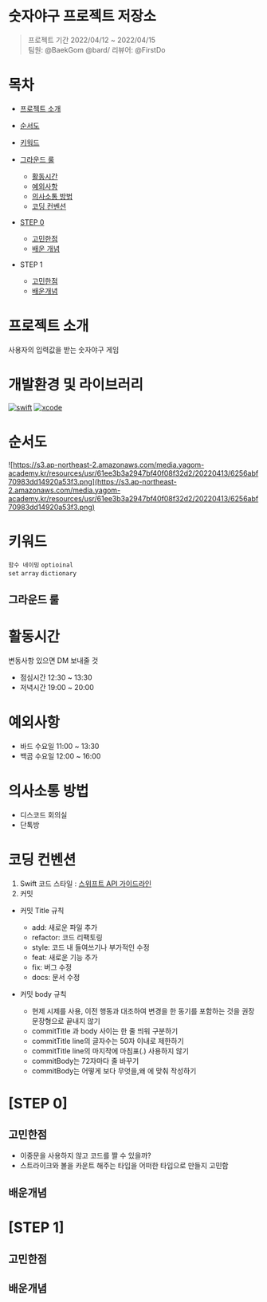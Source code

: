# 숫자야구 프로젝트 저장소
> 프로젝트 기간 2022/04/12 ~ 2022/04/15  
> 팀원: @BaekGom @bard/ 리뷰어: @FirstDo

# 목차
- [프로젝트 소개](#프로젝트-소개)
- [순서도](#순서도)
- [키워드](#키워드)

- [그라운드 룰](#그라운드-룰)
	- [활동시간](#활동시간)
	- [예외사항](#예외사항)
	- [의사소통 방법](#의사소통-방법)
	- [코딩 컨벤션](#코딩-컨벤션)

- [STEP 0](#STEP-0)
	- [고민한점](#고민한점)
	- [배운 개념](#배운개념)
- STEP 1
	- [고민한점](#고민한점)
	- [배운개념](#배운개념)


# 프로젝트 소개
사용자의 입력값을 받는 숫자야구 게임

# 개발환경 및 라이브러리
[![swift](https://img.shields.io/badge/swift-5.6-orange)]()
[![xcode](https://img.shields.io/badge/Xcode-13.3-blue)]()

# 순서도 
![https://s3.ap-northeast-2.amazonaws.com/media.yagom-academy.kr/resources/usr/61ee3b3a2947bf40f08f32d2/20220413/6256abf70983dd14920a53f3.png](https://s3.ap-northeast-2.amazonaws.com/media.yagom-academy.kr/resources/usr/61ee3b3a2947bf40f08f32d2/20220413/6256abf70983dd14920a53f3.png)  
# 키워드  
`함수 네이밍`
`optioinal`   
`set` `array` `dictionary`

## 그라운드 룰
# 활동시간
변동사항 있으면 DM 보내줄 것

+ 점심시간 12:30 ~ 13:30
+ 저녁시간 19:00 ~ 20:00

# 예외사항
+ 바드 수요일 11:00 ~ 13:30
+ 백곰 수요일 12:00 ~ 16:00

# 의사소통 방법
+ 디스코드 회의실
+ 단톡방


# 코딩 컨벤션

1. Swift 코드 스타일 : [스위프트 API 가이드라인](https://gist.github.com/godrm/d07ae33973bf71c5324058406dfe42dd) 
2. 커밋 
+ 커밋 Title 규칙

	+ add: 새로운 파일 추가
	+ refactor: 코드 리팩토링
	+ style: 코드 내 들여쓰기나 부가적인 수정
	+ feat: 새로운 기능 추가
	+ fix: 버그 수정
	+ docs: 문서 수정
+ 커밋 body 규칙

	+ 현제 시제를 사용, 이전 행동과 대조하여 변경을 한 동기를 포함하는 것을 권장 문장형으로 끝내지 않기
	+ commitTitle 과 body 사이는 한 줄 띄워 구분하기
	+ commitTitle line의 글자수는 50자 이내로 제한하기
	+ commitTitle line의 마지작에 마침표(.) 사용하지 않기
	+ commitBody는 72자마다 줄 바꾸기
	+ commitBody는 어떻게 보다 무엇을,왜 에 맞춰 작성하기


# [STEP 0]

## 고민한점  
- 이중문을 사용하지 않고 코드를 짤 수 있을까?
- 스트라이크와 볼을 카운트 해주는 타입을 어떠한 타입으로 만들지 고민함
	

## 배운개념


# [STEP 1]

## 고민한점

## 배운개념


